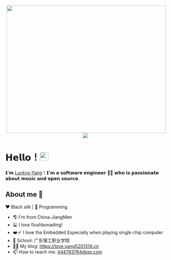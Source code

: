 
<img align="right" width="500" height="400" src= "https://user-images.githubusercontent.com/100369471/200211139-23f3d4bc-02c8-43e9-bee8-5dd8db8ac10c.jpg">
<h1 align="center">
  <a href="https://yang5201314.cn/">
    <img src="https://readme-typing-svg.herokuapp.com/?lines=printf(%22Hello%2C%20World!%22);欢迎来到我的主页&center=true&size=27">
  </a>
</h1>

# 𝗛𝗲𝗹𝗹𝗼！<img src="https://user-images.githubusercontent.com/5679180/79618120-0daffb80-80be-11ea-819e-d2b0fa904d07.gif" width="27px"> 

𝗜'𝗺 [Luckys-Yang](https://github.com/Luckys-Yang)！𝗜'𝗺 𝗮 𝘀𝗼𝗳𝘁𝘄𝗮𝗿𝗲 𝗲𝗻𝗴𝗶𝗻𝗲𝗲𝗿 👨‍💻 𝘄𝗵𝗼 𝗶𝘀 𝗽𝗮𝘀𝘀𝗶𝗼𝗻𝗮𝘁𝗲 𝗮𝗯𝗼𝘂𝘁 𝗺𝘂𝘀𝗶𝗰 𝗮𝗻𝗱 𝗼𝗽𝗲𝗻 𝘀𝗼𝘂𝗿𝗰𝗲.

## About me 🧐 

:heart: Black silk | :blue_heart: Programming

- :earth_americas: I'm from China-JiangMen
- 💻 I love flushbonading!
- :mending_heart: I love the Embedded Especially when playing single chip computer
- 🏫 School: 广东理工职业学院
- 👨‍💻 My blog: https://love.yang5201314.cn
- 📫 How to reach me: 444783764@qq.com

